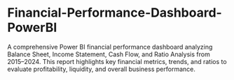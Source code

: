 # Financial-Performance-Dashboard-PowerBI
A comprehensive Power BI financial performance dashboard analyzing Balance Sheet, Income Statement, Cash Flow, and Ratio Analysis from 2015–2024. This report highlights key financial metrics, trends, and ratios to evaluate profitability, liquidity, and overall business performance.

